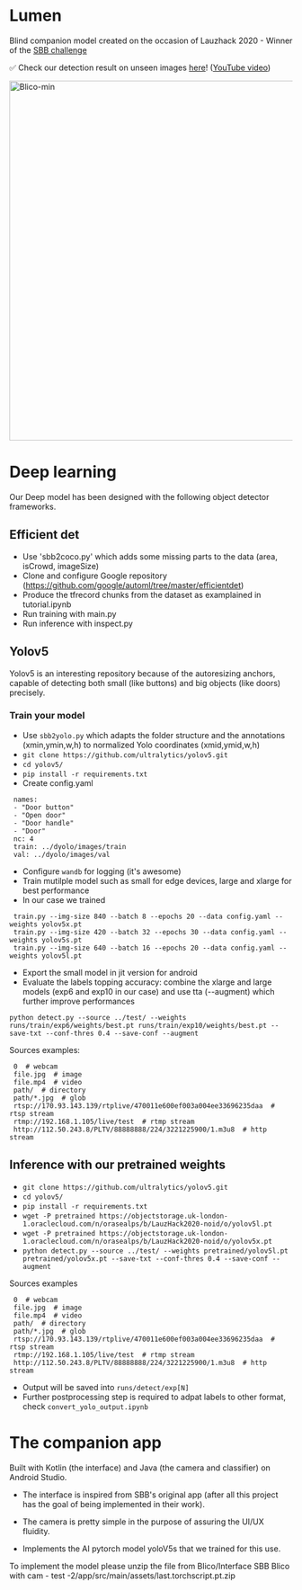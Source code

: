 # Lumen
Blind companion model created on the occasion of Lauzhack 2020 - Winner of the [SBB challenge](https://devpost.com/software/blinddetector)

✅ Check our detection result on unseen images [here](https://drive.google.com/drive/folders/1NkUUpMSchJwBPQ2dK0-cBXS6_qxHkIQo?usp=sharing)! ([YouTube video](https://www.youtube.com/watch?v=M2HeJXddtcc))

<img src="Blico-min.gif" alt="Blico-min" style="width: 640px;"/>

# Deep learning 

Our Deep model has been designed with the following object detector frameworks.


## Efficient det 
- Use 'sbb2coco.py' which adds some missing parts to the data (area, isCrowd, imageSize)
- Clone and configure Google repository (https://github.com/google/automl/tree/master/efficientdet)
- Produce the tfrecord chunks from the dataset as examplained in tutorial.ipynb
- Run training with main.py 
- Run inference with inspect.py
 
 
## Yolov5
 
Yolov5 is an interesting repository because of the autoresizing anchors, capable of detecting both small (like buttons) and big objects (like doors) precisely. 
 
### Train your model
 
- Use `sbb2yolo.py` which adapts the folder structure and the annotations (xmin,ymin,w,h) to normalized Yolo coordinates (xmid,ymid,w,h)
- `git clone https://github.com/ultralytics/yolov5.git`
- `cd yolov5/`
- `pip install -r requirements.txt`
- Create config.yaml
```
 names:
 - "Door button"
 - "Open door"
 - "Door handle"
 - "Door"
 nc: 4
 train: ../dyolo/images/train
 val: ../dyolo/images/val
```
- Configure `wandb` for logging (it's awesome)
- Train mutilple model such as small for edge devices, large and xlarge for best performance 
- In our case we trained
```
 train.py --img-size 840 --batch 8 --epochs 20 --data config.yaml --weights yolov5x.pt
 train.py --img-size 420 --batch 32 --epochs 30 --data config.yaml --weights yolov5s.pt
 train.py --img-size 640 --batch 16 --epochs 20 --data config.yaml --weights yolov5l.pt
```
- Export the small model in jit version for android
- Evaluate the labels topping accuracy: combine the xlarge and large models (exp6 and exp10 in our case) and use tta (--augment) which further improve performances


```
python detect.py --source ../test/ --weights runs/train/exp6/weights/best.pt runs/train/exp10/weights/best.pt --save-txt --conf-thres 0.4 --save-conf --augment
```
 
Sources examples:

```
 0  # webcam
 file.jpg  # image 
 file.mp4  # video
 path/  # directory
 path/*.jpg  # glob
 rtsp://170.93.143.139/rtplive/470011e600ef003a004ee33696235daa  # rtsp stream
 rtmp://192.168.1.105/live/test  # rtmp stream
 http://112.50.243.8/PLTV/88888888/224/3221225900/1.m3u8  # http stream
```

## Inference with our pretrained weights

- `git clone https://github.com/ultralytics/yolov5.git`
- `cd yolov5/`
- `pip install -r requirements.txt`
- `wget -P pretrained https://objectstorage.uk-london-1.oraclecloud.com/n/orasealps/b/LauzHack2020-noid/o/yolov5l.pt`
- `wget -P pretrained https://objectstorage.uk-london-1.oraclecloud.com/n/orasealps/b/LauzHack2020-noid/o/yolov5x.pt`
- `python detect.py --source ../test/ --weights pretrained/yolov5l.pt pretrained/yolov5x.pt --save-txt --conf-thres 0.4 --save-conf --augment`

Sources examples

```
 0  # webcam
 file.jpg  # image 
 file.mp4  # video
 path/  # directory
 path/*.jpg  # glob
 rtsp://170.93.143.139/rtplive/470011e600ef003a004ee33696235daa  # rtsp stream
 rtmp://192.168.1.105/live/test  # rtmp stream
 http://112.50.243.8/PLTV/88888888/224/3221225900/1.m3u8  # http stream
```

- Output will be saved into `runs/detect/exp[N]`
- Further postprocessing step is required to adpat labels to other format, check `convert_yolo_output.ipynb`

# The companion app

Built with Kotlin (the interface) and Java (the camera and classifier) on Android Studio.

- The interface is inspired from SBB's original app (after all this project has the goal of being implemented in their work).

- The camera is pretty simple in the purpose of assuring the UI/UX fluidity.

- Implements the AI pytorch model yoloV5s that we trained for this use.
 

To implement the model please unzip the file from Blico/Interface SBB Blico with cam - test -2/app/src/main/assets/last.torchscript.pt.zip
